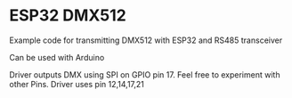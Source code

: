 # ESP32 DMX512

Example code for  transmitting DMX512 with ESP32 and RS485 transceiver

Can be used with Arduino

Driver outputs DMX using SPI on GPIO pin 17. Feel free to experiment with other Pins.
Driver uses pin 12,14,17,21 

